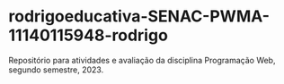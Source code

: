 # rodrigoeducativa-SENAC-PWMA-11140115948-rodrigo
Repositório para atividades e avaliação da disciplina Programação Web, segundo semestre, 2023.
